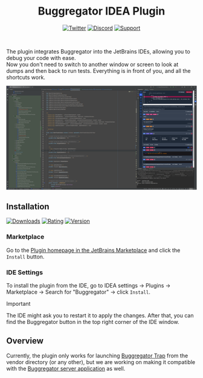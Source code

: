 <h1 align="center">Buggregator IDEA Plugin</h1>

<div align="center">

[![Twitter](https://img.shields.io/badge/-Follow-black?style=flat-square&logo=X)](https://twitter.com/buggregator)
[![Discord](https://img.shields.io/static/v1?style=flat-square&label=Join&message=Discord&logo=Discord&color=%235865F2)](https://discord.gg/qF3HpXhMEP)
[![Support](https://img.shields.io/static/v1?style=flat-square&label=Sponsor&message=%E2%9D%A4&logo=Boosty&color=%23fe0086)](https://boosty.to/xepozz/single-payment/donation/669411/target)

</div>

<br />

The plugin integrates Buggregator into the JetBrains IDEs, allowing you to debug your code with ease.  
Now you don't need to switch to another window or screen to look at dumps and then back to run tests.
Everything is in front of you, and all the shortcuts work.

![overview.png](resources/img_1.png)

## Installation

[![Downloads](https://img.shields.io/jetbrains/plugin/d/26344-buggregator?style=flat-square)](https://plugins.jetbrains.com/plugin/26344-buggregator)
[![Rating](https://img.shields.io/jetbrains/plugin/r/rating/26344-buggregator?style=flat-square)](https://plugins.jetbrains.com/plugin/26344-buggregator/reviews)
[![Version](https://img.shields.io/jetbrains/plugin/v/26344-buggregator?style=flat-square)](https://plugins.jetbrains.com/plugin/26344-buggregator/versions)

### Marketplace

Go to the [Plugin homepage in the JetBrains Marketplace](https://plugins.jetbrains.com/plugin/26344-buggregator) and click the `Install` button.

### IDE Settings

To install the plugin from the IDE, go to IDEA settings → Plugins → Marketplace → Search for "Buggregator" → click `Install`.

> [!IMPORTANT]
> The IDE might ask you to restart it to apply the changes. After that, you can find the Buggregator button in the top right corner of the IDE window.

## Overview

Currently, the plugin only works for launching [Buggregator Trap](https://github.com/buggregator/trap) from the vendor directory (or any other), but we are working on making it compatible with the [Buggregator server application](https://github.com/buggregator/server) as well.

